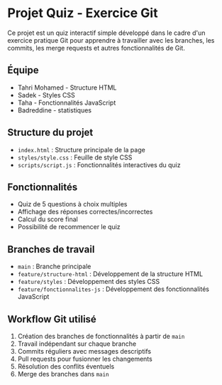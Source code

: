 # Projet Quiz - Exercice Git

Ce projet est un quiz interactif simple développé dans le cadre d'un exercice pratique Git pour apprendre à travailler avec les branches, les commits, les merge requests et autres fonctionnalités de Git.

## Équipe
- Tahri Mohamed - Structure HTML
- Sadek - Styles CSS
- Taha - Fonctionnalités JavaScript
- Badreddine - statistiques 

## Structure du projet
- `index.html` : Structure principale de la page
- `styles/style.css` : Feuille de style CSS
- `scripts/script.js` : Fonctionnalités interactives du quiz

## Fonctionnalités
- Quiz de 5 questions à choix multiples
- Affichage des réponses correctes/incorrectes
- Calcul du score final
- Possibilité de recommencer le quiz

## Branches de travail
- `main` : Branche principale
- `feature/structure-html` : Développement de la structure HTML
- `feature/styles` : Développement des styles CSS
- `feature/fonctionnalites-js` : Développement des fonctionnalités JavaScript

## Workflow Git utilisé
1. Création des branches de fonctionnalités à partir de `main`
2. Travail indépendant sur chaque branche
3. Commits réguliers avec messages descriptifs
4. Pull requests pour fusionner les changements
5. Résolution des conflits éventuels
6. Merge des branches dans `main`